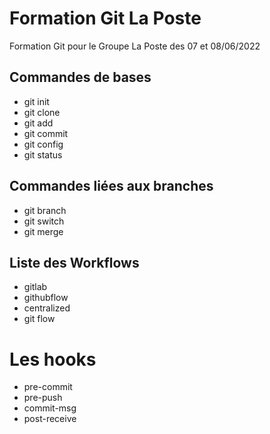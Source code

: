 # Formation Git La Poste

Formation Git pour le Groupe La Poste des 07 et 08/06/2022

## Commandes de bases

* git init
* git clone
* git add
* git commit
* git config
* git status

## Commandes liées aux branches

* git branch
* git switch
* git merge

## Liste des Workflows

* gitlab 
* githubflow
* centralized
* git flow

# Les hooks

* pre-commit
* pre-push
* commit-msg
* post-receive
